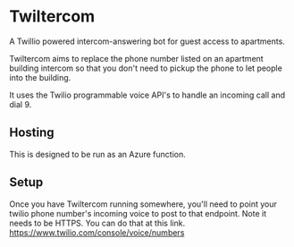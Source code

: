 # Twiltercom
 A Twillio powered intercom-answering bot for guest access to apartments.

 Twiltercom aims to replace the phone number listed on an apartment building intercom so that you don't need to pickup the phone to let people into the building. 

 It uses the Twilio programmable voice API's to handle an incoming call and dial 9.

## Hosting
This is designed to be run as an Azure function.

## Setup
Once you have Twiltercom running somewhere, you'll need to point your twilio phone number's incoming voice to post to that endpoint. Note it needs to be HTTPS. You can do that at this link. https://www.twilio.com/console/voice/numbers

